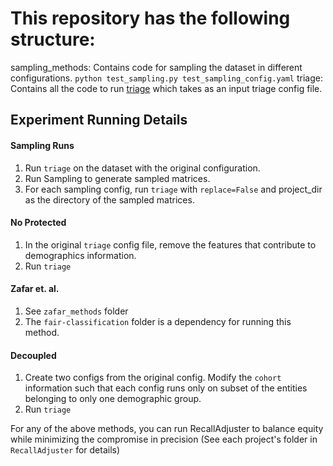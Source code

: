 # This repository has the following structure:
sampling_methods: Contains code for sampling the dataset in different configurations.
``python test_sampling.py test_sampling_config.yaml``
triage: Contains all the code to run [triage](https://github.com/dssg/triage) which takes as an input triage config file.

## Experiment Running Details

#### Sampling Runs

1. Run `triage` on the dataset with the original configuration.
2. Run Sampling to generate sampled matrices.
3. For each sampling config, run `triage` with `replace=False` and project_dir as the directory of the sampled matrices.

#### No Protected
1. In the original `triage` config file, remove the features that contribute to demographics information.
2. Run `triage`

#### Zafar et. al.
1. See `zafar_methods` folder
2. The `fair-classification` folder is a dependency for running this method.

#### Decoupled
1. Create two configs from the original config. Modify the `cohort` information such that each config runs only on subset of the entities belonging to only one demographic group.
2. Run `triage`


For any of the above methods, you can run RecallAdjuster to balance equity while minimizing the compromise in precision (See each project's folder in `RecallAdjuster` for details)
